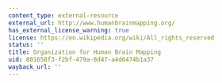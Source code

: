 ```yaml
---
content_type: external-resource
external_url: http://www.humanbrainmapping.org/
has_external_license_warning: true
license: https://en.wikipedia.org/wiki/All_rights_reserved
status: ''
title: Organization for Human Brain Mapping
uid: 801658f3-f2bf-479a-8d47-a4d6474b1a37
wayback_url: ''
---
```

